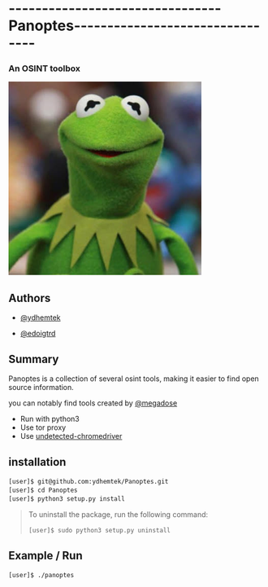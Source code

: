 
# --------------------------------Panoptes--------------------------------

### An OSINT toolbox

![logo](media/logo.jpg)


## Authors

- [@ydhemtek](https://www.github.com/ydhemtek)

- [@edoigtrd](https://www.github.com/edoigtrd)




## Summary

Panoptes is a collection of several osint tools, making it easier to find open source information.

you can notably find tools created by [@megadose](https://www.github.com/megadose)

-  Run with python3
-  Use tor proxy
-  Use [undetected-chromedriver](https://github.com/ultrafunkamsterdam/undetected-chromedriver)



## installation

```bash
[user]$ git@github.com:ydhemtek/Panoptes.git
[user]$ cd Panoptes
[user]$ python3 setup.py install

```

> To uninstall the package, run the following command:
> ```bash
> [user]$ sudo python3 setup.py uninstall
> ```

## Example / Run

```bash
[user]$ ./panoptes
```

